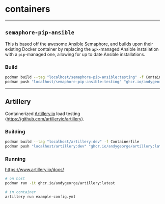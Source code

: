 # containers

---

## `semaphore-pip-ansible`

This is based off the awesome [Ansible Semaphore](https://github.com/ansible-semaphore/semaphore/), and builds upon their existing Docker container by replacing the `apk`-managed Ansible installation with a `pip`-managed one, allowing for up to date Ansible installations.

### Build

```sh
podman build --tag "localhost/semaphore-pip-ansible:testing" -f Containerfile
podman push "localhost/semaphore-pip-ansible:testing" "ghcr.io/andygeorge/semaphore-pip-ansible:ansible-8.3.0"
```

---

## Artillery

Containerized [Artillery.io](https://www.artillery.io/) load testing (https://github.com/artilleryio/artillery).

### Building

```sh
podman build --tag "localhost/artillery:dev" -f Containerfile
podman push "localhost/artillery:dev" "ghcr.io/andygeorge/artillery:latest"
```

### Running

https://www.artillery.io/docs/

```sh
# on host
podman run -it ghcr.io/andygeorge/artillery:latest

# in container
artillery run example-config.yml
```
